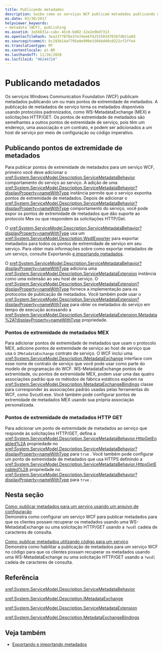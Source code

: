```yaml
---
title: Publicando metadados
description: Saiba como os serviços WCF publicam metadados publicando um ou mais pontos de extremidade de metadados, tornando os metadados disponíveis usando protocolos padrão.
ms.date: 03/30/2017
helpviewer_keywords:
- metadata [WCF], publishing
ms.assetid: 3a56831a-cabc-45c0-bd02-12e2e9bd7313
ms.openlocfilehash: 3ea2377870a37e7dee6f4253503d70167d021a0d
ms.sourcegitcommit: bc293b14af795e0e999e3304dd40c0222cf2ffe4
ms.translationtype: MT
ms.contentlocale: pt-BR
ms.lasthandoff: 11/26/2020
ms.locfileid: "96244724"
---
```

# <a name="publishing-metadata"></a>Publicando metadados

Os serviços Windows Communication Foundation (WCF) publicam metadados publicando um ou mais pontos de extremidade de metadados. A publicação de metadados de serviço torna os metadados disponíveis usando protocolos padronizados, como WS-MetadataExchange (MEX) e solicitações HTTP/GET. Os pontos de extremidade de metadados são semelhantes a outros pontos de extremidade de serviço, pois têm um endereço, uma associação e um contrato, e podem ser adicionados a um host de serviço por meio de configuração ou código imperativo.  
  
## <a name="publishing-metadata-endpoints"></a>Publicando pontos de extremidade de metadados  

 Para publicar pontos de extremidade de metadados para um serviço WCF, primeiro você deve adicionar o <xref:System.ServiceModel.Description.ServiceMetadataBehavior> comportamento do serviço ao serviço. A adição de uma <xref:System.ServiceModel.Description.ServiceMetadataBehavior?displayProperty=nameWithType> instância permite que o serviço exponha pontos de extremidade de metadados. Depois de adicionar o <xref:System.ServiceModel.Description.ServiceMetadataBehavior?displayProperty=nameWithType> comportamento do serviço, você pode expor os pontos de extremidade de metadados que dão suporte ao protocolo Mex ou que respondem às solicitações HTTP/Get.  
  
 O <xref:System.ServiceModel.Description.ServiceMetadataBehavior?displayProperty=nameWithType> usa um <xref:System.ServiceModel.Description.WsdlExporter> para exportar metadados para todos os pontos de extremidade de serviço em seu serviço. Para obter mais informações sobre como exportar metadados de um serviço, consulte Exportando [e importando metadados](exporting-and-importing-metadata.md).  
  
 O <xref:System.ServiceModel.Description.ServiceMetadataBehavior?displayProperty=nameWithType> adiciona uma <xref:System.ServiceModel.Description.ServiceMetadataExtension> instância como uma extensão ao seu host de serviço. O <xref:System.ServiceModel.Description.ServiceMetadataExtension?displayProperty=nameWithType> fornece a implementação para os protocolos de publicação de metadados. Você também pode usar o <xref:System.ServiceModel.Description.ServiceMetadataExtension?displayProperty=nameWithType> para obter os metadados do serviço em tempo de execução acessando a <xref:System.ServiceModel.Description.ServiceMetadataExtension.Metadata%2A?displayProperty=nameWithType> propriedade.  
  
### <a name="mex-metadata-endpoints"></a>Pontos de extremidade de metadados MEX  

 Para adicionar pontos de extremidade de metadados que usam o protocolo MEX, adicione pontos de extremidade de serviço ao host de serviço que usa o `IMetadataExchange` contrato de serviço. O WCF inclui uma <xref:System.ServiceModel.Description.IMetadataExchange> interface com esse nome de contrato de serviço que você pode usar como parte do modelo de programação do WCF. WS-MetadataExchange pontos de extremidade, ou pontos de extremidade MEX, podem usar uma das quatro associações padrão que os métodos de fábrica estáticos expõem na <xref:System.ServiceModel.Description.MetadataExchangeBindings> classe para corresponder às associações padrão usadas pelas ferramentas do WCF, como Svcutil.exe. Você também pode configurar pontos de extremidade de metadados MEX usando sua própria associação personalizada.  
  
### <a name="http-get-metadata-endpoints"></a>Pontos de extremidade de metadados HTTP GET  

 Para adicionar um ponto de extremidade de metadados ao serviço que responde às solicitações HTTP/GET, defina a <xref:System.ServiceModel.Description.ServiceMetadataBehavior.HttpGetEnabled%2A> propriedade no <xref:System.ServiceModel.Description.ServiceMetadataBehavior?displayProperty=nameWithType> para `true` . Você também pode configurar um ponto de extremidade de metadados que usa HTTPS definindo a <xref:System.ServiceModel.Description.ServiceMetadataBehavior.HttpsGetEnabled%2A> propriedade no <xref:System.ServiceModel.Description.ServiceMetadataBehavior?displayProperty=nameWithType> para `true` .  
  
## <a name="in-this-section"></a>Nesta seção  

 [Como: publicar metadados para um serviço usando um arquivo de configuração](how-to-publish-metadata-for-a-service-using-a-configuration-file.md)  
 Demonstra como configurar um serviço WCF para publicar metadados para que os clientes possam recuperar os metadados usando uma WS-MetadataExchange ou uma solicitação HTTP/GET usando a `?wsdl` cadeia de caracteres de consulta.  
  
 [Como: publicar metadados utilizando código para um serviço](how-to-publish-metadata-for-a-service-using-code.md)  
 Demonstra como habilitar a publicação de metadados para um serviço WCF no código para que os clientes possam recuperar os metadados usando uma WS-MetadataExchange ou uma solicitação HTTP/GET usando a `?wsdl` cadeia de caracteres de consulta.  
  
## <a name="reference"></a>Referência  

 <xref:System.ServiceModel.Description.ServiceMetadataBehavior>  
  
 <xref:System.ServiceModel.Description.IMetadataExchange>  
  
 <xref:System.ServiceModel.Description.ServiceMetadataExtension>  
  
 <xref:System.ServiceModel.Description.MetadataExchangeBindings>  
  
## <a name="see-also"></a>Veja também

- [Exportando e importando metadados](exporting-and-importing-metadata.md)
